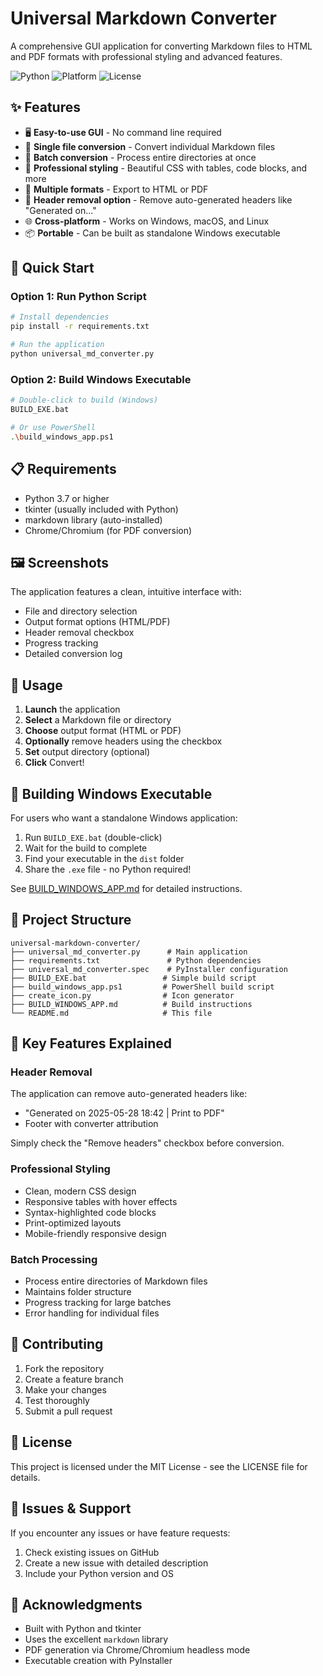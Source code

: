 # Universal Markdown Converter

A comprehensive GUI application for converting Markdown files to HTML and PDF formats with professional styling and advanced features.

![Python](https://img.shields.io/badge/python-3.7+-blue.svg)
![Platform](https://img.shields.io/badge/platform-windows%20%7C%20linux%20%7C%20macos-lightgrey.svg)
![License](https://img.shields.io/badge/license-MIT-green.svg)

## ✨ Features

- 🖥️ **Easy-to-use GUI** - No command line required
- 📄 **Single file conversion** - Convert individual Markdown files
- 📁 **Batch conversion** - Process entire directories at once
- 🎨 **Professional styling** - Beautiful CSS with tables, code blocks, and more
- 📑 **Multiple formats** - Export to HTML or PDF
- 🚫 **Header removal option** - Remove auto-generated headers like "Generated on..."
- 🌐 **Cross-platform** - Works on Windows, macOS, and Linux
- 📦 **Portable** - Can be built as standalone Windows executable

## 🚀 Quick Start

### Option 1: Run Python Script
```bash
# Install dependencies
pip install -r requirements.txt

# Run the application
python universal_md_converter.py
```

### Option 2: Build Windows Executable
```bash
# Double-click to build (Windows)
BUILD_EXE.bat

# Or use PowerShell
.\build_windows_app.ps1
```

## 📋 Requirements

- Python 3.7 or higher
- tkinter (usually included with Python)
- markdown library (auto-installed)
- Chrome/Chromium (for PDF conversion)

## 🖼️ Screenshots

The application features a clean, intuitive interface with:
- File and directory selection
- Output format options (HTML/PDF)
- Header removal checkbox
- Progress tracking
- Detailed conversion log

## 📖 Usage

1. **Launch** the application
2. **Select** a Markdown file or directory
3. **Choose** output format (HTML or PDF)
4. **Optionally** remove headers using the checkbox
5. **Set** output directory (optional)
6. **Click** Convert!

## 🔧 Building Windows Executable

For users who want a standalone Windows application:

1. Run `BUILD_EXE.bat` (double-click)
2. Wait for the build to complete
3. Find your executable in the `dist` folder
4. Share the `.exe` file - no Python required!

See [BUILD_WINDOWS_APP.md](BUILD_WINDOWS_APP.md) for detailed instructions.

## 📁 Project Structure

```
universal-markdown-converter/
├── universal_md_converter.py      # Main application
├── requirements.txt               # Python dependencies
├── universal_md_converter.spec    # PyInstaller configuration
├── BUILD_EXE.bat                 # Simple build script
├── build_windows_app.ps1         # PowerShell build script
├── create_icon.py                # Icon generator
├── BUILD_WINDOWS_APP.md          # Build instructions
└── README.md                     # This file
```

## 🎯 Key Features Explained

### Header Removal
The application can remove auto-generated headers like:
- "Generated on 2025-05-28 18:42 | Print to PDF"
- Footer with converter attribution

Simply check the "Remove headers" checkbox before conversion.

### Professional Styling
- Clean, modern CSS design
- Responsive tables with hover effects
- Syntax-highlighted code blocks
- Print-optimized layouts
- Mobile-friendly responsive design

### Batch Processing
- Process entire directories of Markdown files
- Maintains folder structure
- Progress tracking for large batches
- Error handling for individual files

## 🤝 Contributing

1. Fork the repository
2. Create a feature branch
3. Make your changes
4. Test thoroughly
5. Submit a pull request

## 📄 License

This project is licensed under the MIT License - see the LICENSE file for details.

## 🐛 Issues & Support

If you encounter any issues or have feature requests:
1. Check existing issues on GitHub
2. Create a new issue with detailed description
3. Include your Python version and OS

## 🙏 Acknowledgments

- Built with Python and tkinter
- Uses the excellent `markdown` library
- PDF generation via Chrome/Chromium headless mode
- Executable creation with PyInstaller

